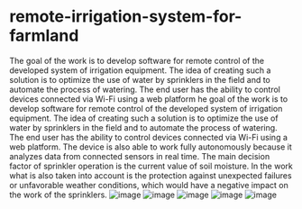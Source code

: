 # remote-irrigation-system-for-farmland

The goal of the work is to develop software for remote control of the developed system of  irrigation equipment. 
The idea of creating such a solution is to optimize the use of water by  sprinklers in the field and to automate the process of watering. 
The end user has the ability  to control devices connected via Wi-Fi using a web platform
he goal of the work is to develop software for remote control of the developed system of 
irrigation equipment. The idea of creating such a solution is to optimize the use of water by 
sprinklers in the field and to automate the process of watering. The end user has the ability 
to control devices connected via Wi-Fi using a web platform. The device is also able to 
work fully autonomously because it analyzes data from connected sensors in real time. The 
main decision factor of sprinkler operation is the current value of soil moisture. In the work 
what is also taken into account is the protection against unexpected failures or unfavorable 
weather conditions, which would have a negative impact on the work of the sprinklers.
![image](https://user-images.githubusercontent.com/65347753/196162565-ba746afc-e935-46b7-a1ef-221e7a4f36b3.png)
![image](https://user-images.githubusercontent.com/65347753/196162649-739a7d75-8d55-4c8c-a811-d74340baeb26.png)
![image](https://user-images.githubusercontent.com/65347753/196162865-c4e524f9-4669-48d2-81be-1e379b8a30a0.png)
![image](https://user-images.githubusercontent.com/65347753/196162893-abf69960-3793-4c3b-80cb-38c57d1d100c.png)
![image](https://user-images.githubusercontent.com/65347753/196162919-b553cabf-864b-42c7-9e68-36c000b2d82a.png)



